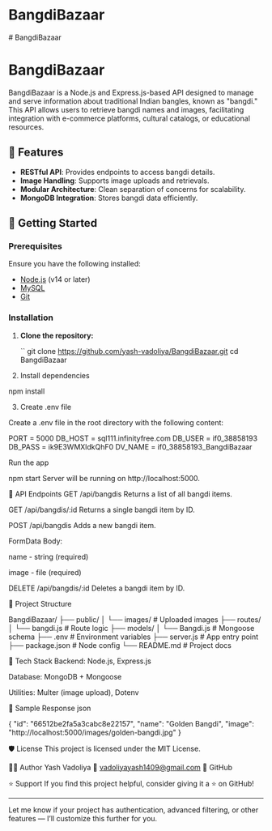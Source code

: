 # BangdiBazaar
﻿# BangdiBazaar

# BangdiBazaar

BangdiBazaar is a Node.js and Express.js-based API designed to manage and serve information about traditional Indian bangles, known as "bangdi." This API allows users to retrieve bangdi names and images, facilitating integration with e-commerce platforms, cultural catalogs, or educational resources.

## 🌟 Features

- **RESTful API**: Provides endpoints to access bangdi details.
- **Image Handling**: Supports image uploads and retrievals.
- **Modular Architecture**: Clean separation of concerns for scalability.
- **MongoDB Integration**: Stores bangdi data efficiently.

## 🚀 Getting Started

### Prerequisites

Ensure you have the following installed:

- [Node.js](https://nodejs.org/) (v14 or later)
- [MySQL](https://www.mysql.com/)
- [Git](https://git-scm.com/)

### Installation

1. **Clone the repository:**

   ``
   git clone https://github.com/yash-vadoliya/BangdiBazaar.git
   cd BangdiBazaar

2. Install dependencies


npm install

3. Create .env file

Create a .env file in the root directory with the following content:

PORT = 5000
DB_HOST = sql111.infinityfree.com
DB_USER = if0_38858193
DB_PASS = ik9E3WMXldkQhF0
DV_NAME = if0_38858193_BangdiBazaar



<!-- Replace the Mongo URI with your actual database connection string if hosted remotely. -->

Run the app


npm start
Server will be running on http://localhost:5000.

🧾 API Endpoints
GET /api/bangdis
Returns a list of all bangdi items.

GET /api/bangdis/:id
Returns a single bangdi item by ID.

POST /api/bangdis
Adds a new bangdi item.

FormData Body:

name - string (required)

image - file (required)

DELETE /api/bangdis/:id
Deletes a bangdi item by ID.

📁 Project Structure

BangdiBazaar/
├── public/
│   └── images/          # Uploaded images
├── routes/
│   └── bangdi.js        # Route logic
├── models/
│   └── Bangdi.js        # Mongoose schema
├── .env                 # Environment variables
├── server.js            # App entry point
├── package.json         # Node config
└── README.md            # Project docs


🧰 Tech Stack
Backend: Node.js, Express.js

Database: MongoDB + Mongoose

Utilities: Multer (image upload), Dotenv

📸 Sample Response
json

{
  "id": "66512be2fa5a3cabc8e22157",
  "name": "Golden Bangdi",
  "image": "http://localhost:5000/images/golden-bangdi.jpg"
}

🛡️ License
This project is licensed under the MIT License.

🙋‍♂️ Author
Yash Vadoliya
📧 vadoliyayash1409@gmail.com
🔗 GitHub

⭐️ Support
If you find this project helpful, consider giving it a ⭐️ on GitHub!


---

Let me know if your project has authentication, advanced filtering, or other features — I’ll customize this further for you.

